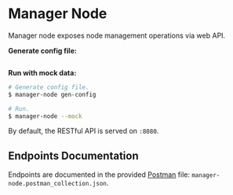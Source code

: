 # Manager Node

Manager node exposes node management operations via web API.

**Generate config file:**

```bash

```

**Run with mock data:**

```bash
# Generate config file.
$ manager-node gen-config

# Run.
$ manager-node --mock
```

By default, the RESTful API is served on `:8080`.

## Endpoints Documentation

Endpoints are documented in the provided [Postman](https://www.getpostman.com/) file: `manager-node.postman_collection.json`.
